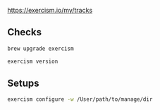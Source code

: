 https://exercism.io/my/tracks

## Checks

```bash
brew upgrade exercism

exercism version
```

## Setups
```bash
exercism configure -w /User/path/to/manage/dir
```